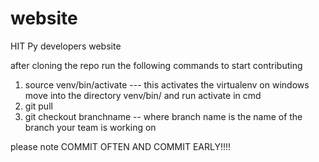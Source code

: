 # website
HIT Py developers website

after cloning the repo run the following commands to start contributing 
1. source venv/bin/activate --- this activates the virtualenv on windows move into the directory venv/bin/ and run activate in cmd
2. git pull 
3. git checkout branchname -- where branch name is the name of the branch your team is working on


please note COMMIT OFTEN AND COMMIT EARLY!!!!

